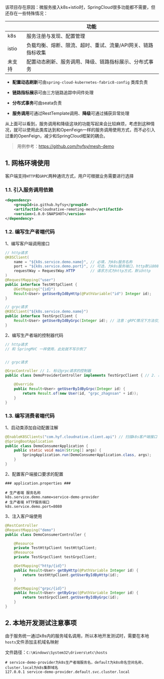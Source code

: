 

该项目存在原因：微服务接入k8s+istio时，SpringCloud很多功能都不需要，但还存在一些特殊情况：

|        | 功能                                                         |
| ------ | ------------------------------------------------------------ |
| k8s    | 服务注册与发现、配置管理                                     |
| istio  | 负载均衡、熔断、限流、超时、重试、流量/API网关、链路指标收集 |
| 未支持 | 配置动态刷新、服务调用、降级、链路指标展示、分布式事务       |

- **配置动态刷新**可由`spring-cloud-kubernetes-fabric8-config` 类库负责

- **链路指标展示**可由三方链路追踪中间件处理

- **分布式事务**可由seata负责

- **服务调用**可通过RestTemplate调用、**降级**可通过捕获异常处理

从上面可以看到，服务调用和降级这块的功能写起来会比较麻烦，考虑到这种情况，就可以使用此类库达到和OpenFeign一样的服务调用使用方式，而不必引入过重的OpenFeign，减少和SpringCloud框架的耦合。





> 用例参考：https://github.com/hyfsy/mesh-demo






## 1. 网格环境使用



客户端支持`HTTP`和`GRPC`两种通讯方式，用户可根据业务需要进行选择



### 1.1. 引入服务调用依赖

```xml
<dependency>
    <groupId>io.github.hyfsy</groupId>
    <artifactId>cloudnative-remoting-mesh</artifactId>
    <version>1.0.0-SNAPSHOT</version>
</dependency>
```



### 1.2. 编写生产者端代码

1、编写客户端调用接口

```java
// http请求
@K8SClient(
    name = "${k8s.service.demo.name}", // 必填，为k8s服务名称
    port = "${k8s.service.demo.port}", // 可选，为k8s服务端口，http默认8080，grpc默认5443
    requestWay = RequestWay.HTTP 	   // 请求方式为http方式，默认http
)
@RequestMapping("user")
public interface TestHttpClient {
    @GetMapping("{id}")
    Result<User> getUserByIdByHttp(@PathVariable("id") Integer id);
}

// grpc请求
@K8SClient("${k8s.service.demo.name}")
public interface TestGrpcClient {
    Result<User> getUserByIdByGrpc(Integer id); // 注意：gRPC情况下方法仅支持 1 个参数
}
```

2、编写生产者端的控制器代码

```java
// http请求
// 和 SpringMVC 一样使用，此处就不写示例了


// grpc请求

@GrpcController // 1. 标记grpc请求的控制器
public class DemoProviderController implements TestGrpcClient { // 2. 必须实现客户端接口

    @Override
    public Result<User> getUserByIdByGrpc(Integer id) {
        return Result.of(new User(id, "grpc_zhagnsan" + id));
    }
}
```



### 1.3. 编写消费者端代码

1、启动类添加自动配置注解

```java
@EnableK8SClients("com.hyf.cloudnative.client.api") // 扫描k8s客户端接口
@SpringBootApplication
public class DemoConsumerApplication {
    public static void main(String[] args) {
        SpringApplication.run(DemoConsumerApplication.class, args);
    }
}
```

2、配置客户端接口要求的配置

```properties
### application.properties ###

# 生产者端 服务名称
k8s.service.demo.name=service-demo-provider
# 生产者端 HTTP服务端口
k8s.service.demo.port=8080
```

3、注入客户端使用

```java
@RestController
@RequestMapping("demo")
public class DemoConsumerController {

    @Resource
    private TestHttpClient testHttpClient;
    @Resource
    private TestGrpcClient testGrpcClient;

    @GetMapping("http/{id}")
    public Result<User> getByHttp(@PathVariable Integer id) {
        return testHttpClient.getUserByIdByHttp(id);
    }

    @GetMapping("grpc/{id}")
    public Result<User> getByGrpc(@PathVariable Integer id) {
        return testGrpcClient.getUserByIdByGrpc(id);
    }
}
```





## 2. 本地开发测试注意事项

由于服务统一通过k8s内的服务域名调用，所以本地开发测试时，需要在本地`hosts`文件添加主机域名映射

文件路径：`C:\Windows\System32\drivers\etc\hosts`

```
# service-demo-provider为k8s生产者端服务名，default为k8s命名空间名称，cluster.local为k8s集群域名
127.0.0.1 service-demo-provider.default.svc.cluster.local
```



